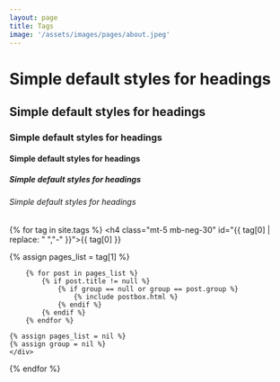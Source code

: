 ```yaml
---
layout: page
title: Tags
image: '/assets/images/pages/about.jpeg'
---
```



# Simple default styles for headings

## Simple default styles for headings

### Simple default styles for headings

#### Simple default styles for headings

##### Simple default styles for headings

###### Simple default styles for headings

{% for tag in site.tags %}
    <h4 class="mt-5 mb-neg-30" id="{{ tag[0] | replace: " ","-" }}"><span class="text-capitalize text-small badge badge-primary">{{ tag[0] }}</span></h4>
    <div class="blog-grid-container">
    {% assign pages_list = tag[1] %}

        {% for post in pages_list %}
            {% if post.title != null %}
                {% if group == null or group == post.group %}
                    {% include postbox.html %}
                {% endif %}
            {% endif %}
        {% endfor %}
        
    {% assign pages_list = nil %}
    {% assign group = nil %}
    </div>
{% endfor %}